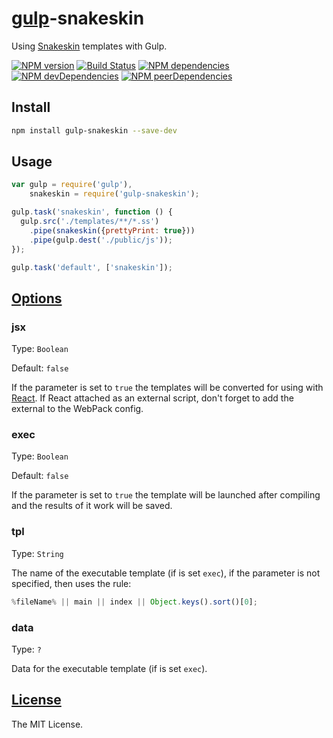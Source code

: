 [gulp](http://gulpjs.com/)-snakeskin
====================================

Using [Snakeskin](https://github.com/SnakeskinTpl/Snakeskin) templates with Gulp.

[![NPM version](http://img.shields.io/npm/v/gulp-snakeskin.svg?style=flat)](http://badge.fury.io/js/gulp-snakeskin)
[![Build Status](http://img.shields.io/travis/SnakeskinTpl/gulp-snakeskin.svg?style=flat&branch=master)](https://travis-ci.org/SnakeskinTpl/gulp-snakeskin)
[![NPM dependencies](http://img.shields.io/david/SnakeskinTpl/gulp-snakeskin.svg?style=flat)](https://david-dm.org/SnakeskinTpl/gulp-snakeskin)
[![NPM devDependencies](http://img.shields.io/david/dev/SnakeskinTpl/gulp-snakeskin.svg?style=flat)](https://david-dm.org/SnakeskinTpl/gulp-snakeskin#info=devDependencies&view=table)
[![NPM peerDependencies](https://david-dm.org/SnakeskinTpl/gulp-snakeskin/peer-status.svg)](https://david-dm.org/SnakeskinTpl/gulp-snakeskin#info=peerDependencies)

## Install

```bash
npm install gulp-snakeskin --save-dev
```

## Usage

```js
var gulp = require('gulp'),
    snakeskin = require('gulp-snakeskin');

gulp.task('snakeskin', function () {
  gulp.src('./templates/**/*.ss')
    .pipe(snakeskin({prettyPrint: true}))
    .pipe(gulp.dest('./public/js'));
});

gulp.task('default', ['snakeskin']);
```

## [Options](http://snakeskintpl.github.io/docs/api.html#compile--opt_params)
### jsx

Type: `Boolean`

Default: `false`

If the parameter is set to `true` the templates will be converted for using with [React](https://facebook.github.io/react/index.html).
If React attached as an external script, don't forget to add the external to the WebPack config.

### exec

Type: `Boolean`

Default: `false`

If the parameter is set to `true` the template will be launched after compiling and the results of it work will be saved.

### tpl

Type: `String`

The name of the executable template (if is set `exec`), if the parameter is not specified, then uses the rule:

```js
%fileName% || main || index || Object.keys().sort()[0];
```

### data

Type: `?`

Data for the executable template (if is set `exec`).

## [License](https://github.com/SnakeskinTpl/gulp-snakeskin/blob/master/LICENSE)

The MIT License.
